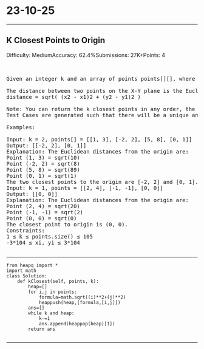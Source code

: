 # 23-10-25
---
## K Closest Points to Origin
Difficulty: MediumAccuracy: 62.4%Submissions: 27K+Points: 4
<pre>


Given an integer k and an array of points points[][], where each point is represented as points[i] = [xi, yi] on the X-Y plane. Return the k closest points to the origin (0, 0).

The distance between two points on the X-Y plane is the Euclidean distance, defined as:
distance = sqrt( (x2 - x1)2 + (y2 - y1)2 )

Note: You can return the k closest points in any order, the driver code will print them in sorted order.
Test Cases are generated such that there will be a unique ans.

Examples:

Input: k = 2, points[] = [[1, 3], [-2, 2], [5, 8], [0, 1]]
Output: [[-2, 2], [0, 1]]
Explanation: The Euclidean distances from the origin are:
Point (1, 3) = sqrt(10)
Point (-2, 2) = sqrt(8)
Point (5, 8) = sqrt(89)
Point (0, 1) = sqrt(1)
The two closest points to the origin are [-2, 2] and [0, 1].
Input: k = 1, points = [[2, 4], [-1, -1], [0, 0]]
Output: [[0, 0]]
Explanation: The Euclidean distances from the origin are:
Point (2, 4) = sqrt(20)
Point (-1, -1) = sqrt(2)
Point (0, 0) = sqrt(0)
The closest point to origin is (0, 0).
Constraints:
1 ≤ k ≤ points.size() ≤ 105
-3*104 ≤ xi, yi ≤ 3*104
    
</pre>

---
```
from heapq import *
import math
class Solution:
    def kClosest(self, points, k):
        heap=[]
        for i,j in points:
            formula=math.sqrt((i)**2+(j)**2)
            heappush(heap,[formula,[i,j]])
        ans=[]
        while k and heap:
            k-=1
            ans.append(heappop(heap)[1])
        return ans
        
```
---
